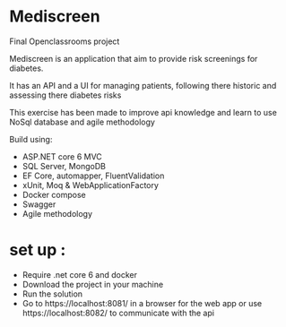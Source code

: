 # Mediscreen

Final Openclassrooms project

Mediscreen is an application that aim to provide risk screenings for diabetes. 

It has an API and a UI for managing patients, following there historic and assessing there diabetes risks

This exercise has been made to improve api knowledge and learn to use NoSql database and agile methodology

Build using:
- ASP.NET core 6 MVC
- SQL Server, MongoDB
- EF Core, automapper, FluentValidation
- xUnit, Moq & WebApplicationFactory
- Docker compose
- Swagger
- Agile methodology

# set up :
- Require .net core 6 and docker
- Download the project in your machine
- Run the solution
- Go to https://localhost:8081/ in a browser for the web app or use https://localhost:8082/ to communicate with the api
